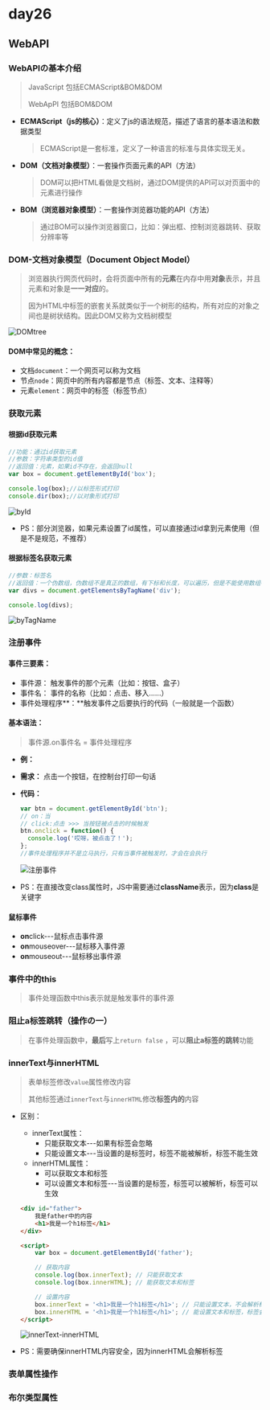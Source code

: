 # day26

## WebAPI

### WebAPIの基本介绍

> JavaScript 包括ECMAScript&BOM&DOM
>
> WebApPI 包括BOM&DOM

- **ECMAScript（js的核心）**：定义了js的语法规范，描述了语言的基本语法和数据类型

  > ECMAScript是一套标准，定义了一种语言的标准与具体实现无关。

- **DOM（文档对象模型）**：一套操作页面元素的API（方法）

  > DOM可以把HTML看做是文档树，通过DOM提供的API可以对页面中的元素进行操作

- **BOM（浏览器对象模型）**：一套操作浏览器功能的API（方法）

  > 通过BOM可以操作浏览器窗口，比如：弹出框、控制浏览器跳转、获取分辨率等 

### DOM-文档对象模型（Document Object Model）

> 浏览器执行网页代码时，会将页面中所有的**元素**在内存中用**对象**表示，并且元素和对象是**一一对应**的。
>
> 因为HTML中标签的嵌套关系就类似于一个树形的结构，所有对应的对象之间也是树状结构。因此DOM又称为文档树模型

![DOMtree](D:\1_2020Web\Note\05_WebAPI\day_26\media\DOMtree.png)



#### DOM中常见的概念：

- 文档`document`：一个网页可以称为文档
- 节点`node`：网页中的所有内容都是节点（标签、文本、注释等）
- 元素`element`：网页中的标签（标签节点）

### 获取元素

#### 根据id获取元素

```js
//功能：通过id获取元素
//参数：字符串类型的id值
//返回值：元素，如果id不存在，会返回null
var box = document.getElementById('box');

console.log(box);//以标签形式打印
console.dir(box);//以对象形式打印
```

![byId](D:\1_2020Web\Note\05_WebAPI\day_26\media\byId.jpg)

- PS：部分浏览器，如果元素设置了id属性，可以直接通过id拿到元素使用（但是不是规范，不推荐）

#### 根据标签名获取元素

```js
//参数：标签名
//返回值：一个伪数组，伪数组不是真正的数组，有下标和长度，可以遍历，但是不能使用数组特定的方法
var divs = document.getElementsByTagName('div');

console.log(divs);
```

![byTagName](D:\1_2020Web\Note\05_WebAPI\day_26\media\byTagName.jpg)

### 注册事件

#### 事件三要素：

- 事件源： 触发事件的那个元素（比如：按钮、盒子）
- 事件名： 事件的名称（比如：点击、移入......）
- 事件处理程序**：**触发事件之后要执行的代码（一般就是一个函数）

#### 基本语法：

> 事件源.on事件名 = 事件处理程序

- **例：**

- **需求：** 点击一个按钮，在控制台打印一句话

- **代码：**

  ```js
  var btn = document.getElementById('btn');
  // on：当
  // click:点击 >>> 当按钮被点击的时候触发
  btn.onclick = function() {
    console.log('哎呀，被点击了！');  
  };
  //事件处理程序并不是立马执行，只有当事件被触发时，才会在会执行
  ```

  ![注册事件](D:\1_2020Web\Note\05_WebAPI\day_26\media\注册事件.jpg)

- PS：在直接改变class属性时，JS中需要通过**className**表示，因为**class**是关键字

#### 鼠标事件

- **on**click---鼠标点击事件源
- **on**mouseover---鼠标移入事件源
- **on**mouseout---鼠标移出事件源

### 事件中的this

> 事件处理函数中this表示就是触发事件的事件源

### 阻止a标签跳转（操作の一）

> 在事件处理函数中，**最后**写上`return false` ，可以**阻止a标签的跳转**功能

### innerText与innerHTML

> 表单标签修改`value`属性修改内容
>
> 其他标签通过`innerText`与`innerHTML`修改**标签内的**内容

- 区别：
  - innerText属性：
    - 只能获取文本---如果有标签会忽略
    - 只能设置文本---当设置的是标签时，标签不能被解析，标签不能生效
  - innerHTML属性：
    - 可以获取文本和标签
    - 可以设置文本和标签---当设置的是标签，标签可以被解析，标签可以生效

  ```html
  <div id="father">
      我是father中的内容
      <h1>我是一个h1标签</h1>
  </div>
  
  <script>
      var box = document.getElementById('father');
  
      // 获取内容
      console.log(box.innerText); // 只能获取文本
      console.log(box.innerHTML); // 能获取文本和标签
  
      // 设置内容
      box.innerText = '<h1>我是一个h1标签</h1>'; // 只能设置文本，不会解析标签
      box.innerHTML = '<h1>我是一个h1标签</h1>'; // 能设置文本和标签，标签会被解析
  </script>
  ```

  ![innerText-innerHTML](D:\1_2020Web\Note\05_WebAPI\day_26\media\innerText-innerHTML.jpg)

- PS：需要确保innerHTML内容安全，因为innerHTML会解析标签

### 表单属性操作

### 布尔类型属性



